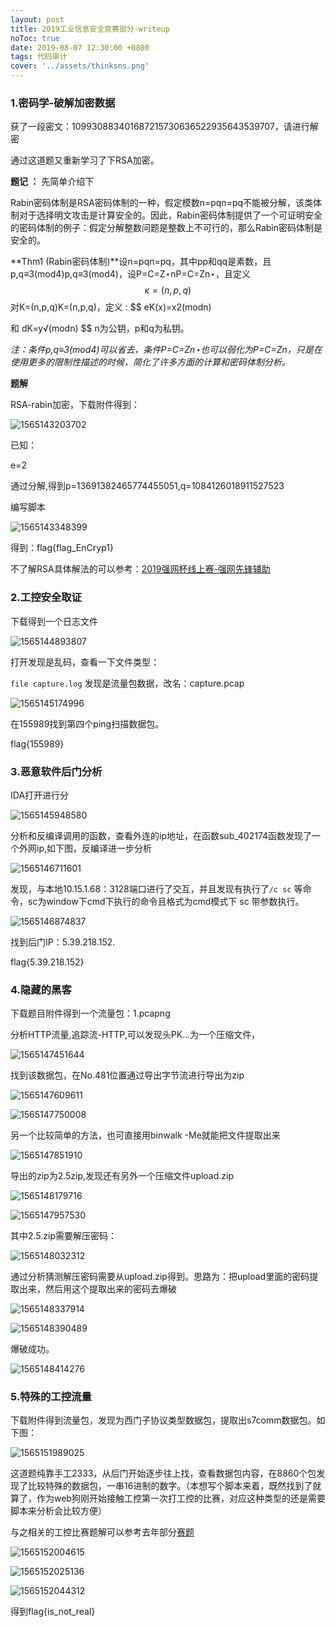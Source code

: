 ```yaml
---
layout: post
title: 2019工业信息安全竞赛部分-writeup
noToc: true
date: 2019-08-07 12:30:00 +0800
tags: 代码审计
cover: '../assets/thinksns.png' 
---
```



### 1.密码学-破解加密数据

获了一段密文：109930883401687215730636522935643539707，请进行解密 

通过这道题又重新学习了下RSA加密。

**题记 ：** 先简单介绍下

Rabin密码体制是RSA密码体制的一种，假定模数n=pqn=pq不能被分解，该类体制对于选择明文攻击是计算安全的。因此，Rabin密码体制提供了一个可证明安全的密码体制的例子：假定分解整数问题是整数上不可行的，那么Rabin密码体制是安全的。 

**Thm1 (Rabin密码体制)**设n=pqn=pq，其中pp和qq是素数，且p,q≡3(mod4)p,q≡3(mod4)，设P=C=Z⋆nP=C=Zn⋆，且定义 
$$
κ={(n,p,q)}
$$
对K=(n,p,q)K=(n,p,q)，定义 :
$$
eK(x)=x2(modn)
 
和
                                                                                           dK=y√(modn)
$$
n为公钥，p和q为私钥。

*注：条件p,q≡3(mod4)可以省去，条件P=C=Zn⋆也可以弱化为P=C=Zn，只是在使用更多的限制性描述的时候，简化了许多方面的计算和密码体制分析。*

**题解**

RSA-rabin加密，下载附件得到：

![1565143203702](D:/%E6%AF%94%E8%B5%9B/2019%E5%B7%A5%E4%B8%9A%E6%AF%94%E8%B5%9B/%E4%BA%8C%E5%9C%BA/%7B%7Bsite.baseurl%7D%7D/assets/images/2019gongkong/1565143203702.png)

已知：

e=2

通过分解,得到p=13691382465774455051,q=1084126018911527523

编写脚本

![1565143348399](D:/%E6%AF%94%E8%B5%9B/2019%E5%B7%A5%E4%B8%9A%E6%AF%94%E8%B5%9B/%E4%BA%8C%E5%9C%BA/%7B%7Bsite.baseurl%7D%7D/assets/images/2019gongkong/1565143348399.png)

得到：flag{flag_EnCryp1}

不了解RSA具体解法的可以参考：[2019强网杯线上赛-强网先锋辅助](http://qclover.cn/2019/05/26/强网杯线上赛.html)

### 2.工控安全取证

下载得到一个日志文件

![1565144893807](D:/%E6%AF%94%E8%B5%9B/2019%E5%B7%A5%E4%B8%9A%E6%AF%94%E8%B5%9B/%E4%BA%8C%E5%9C%BA/%7B%7Bsite.baseurl%7D%7D/assets/images/2019gongkong/1565144893807.png)

打开发现是乱码，查看一下文件类型：

`file capture.log` 发现是流量包数据，改名：capture.pcap

![1565145174996](D:/%E6%AF%94%E8%B5%9B/2019%E5%B7%A5%E4%B8%9A%E6%AF%94%E8%B5%9B/%E4%BA%8C%E5%9C%BA/%7B%7Bsite.baseurl%7D%7D/assets/images/2019gongkong/1565145174996.png)

在155989找到第四个ping扫描数据包。

flag{155989}

### 3.恶意软件后门分析

IDA打开进行分

![1565145948580](D:/%E6%AF%94%E8%B5%9B/2019%E5%B7%A5%E4%B8%9A%E6%AF%94%E8%B5%9B/%E4%BA%8C%E5%9C%BA/%7B%7Bsite.baseurl%7D%7D/assets/images/2019gongkong/1565145948580.png)

分析和反编译调用的函数，查看外连的ip地址，在函数sub_402174函数发现了一个外网ip,如下图，反编译进一步分析

![1565146711601](D:/%E6%AF%94%E8%B5%9B/2019%E5%B7%A5%E4%B8%9A%E6%AF%94%E8%B5%9B/%E4%BA%8C%E5%9C%BA/%7B%7Bsite.baseurl%7D%7D/assets/images/2019gongkong/1565146711601.png)

发现，与本地10.15.1.68：3128端口进行了交互，并且发现有执行了`/c sc` 等命令，sc为window下cmd下执行的命令且格式为cmd模式下 sc  带参数执行。

![1565146874837](D:/%E6%AF%94%E8%B5%9B/2019%E5%B7%A5%E4%B8%9A%E6%AF%94%E8%B5%9B/%E4%BA%8C%E5%9C%BA/%7B%7Bsite.baseurl%7D%7D/assets/images/2019gongkong/1565146874837.png)

找到后门IP：5.39.218.152.

flag{5.39.218.152}

### 4.隐藏的黑客

下载题目附件得到一个流量包：1.pcapng

分析HTTP流量,追踪流-HTTP,可以发现头PK...为一个压缩文件，

![1565147451644](D:/%E6%AF%94%E8%B5%9B/2019%E5%B7%A5%E4%B8%9A%E6%AF%94%E8%B5%9B/%E4%BA%8C%E5%9C%BA/%7B%7Bsite.baseurl%7D%7D/assets/images/2019gongkong/1565147451644.png)

找到该数据包，在No.481位置通过导出字节流进行导出为zip

![1565147609611](D:/%E6%AF%94%E8%B5%9B/2019%E5%B7%A5%E4%B8%9A%E6%AF%94%E8%B5%9B/%E4%BA%8C%E5%9C%BA/%7B%7Bsite.baseurl%7D%7D/assets/images/2019gongkong/1565147609611.png)

![1565147750008](D:/%E6%AF%94%E8%B5%9B/2019%E5%B7%A5%E4%B8%9A%E6%AF%94%E8%B5%9B/%E4%BA%8C%E5%9C%BA/%7B%7Bsite.baseurl%7D%7D/assets/images/2019gongkong/1565147750008.png)

另一个比较简单的方法，也可直接用binwalk -Me就能把文件提取出来

![1565147851910](D:/%E6%AF%94%E8%B5%9B/2019%E5%B7%A5%E4%B8%9A%E6%AF%94%E8%B5%9B/%E4%BA%8C%E5%9C%BA/%7B%7Bsite.baseurl%7D%7D/assets/images/2019gongkong/1565147851910.png)

导出的zip为2.5zip,发现还有另外一个压缩文件upload.zip

![1565148179716](D:/%E6%AF%94%E8%B5%9B/2019%E5%B7%A5%E4%B8%9A%E6%AF%94%E8%B5%9B/%E4%BA%8C%E5%9C%BA/%7B%7Bsite.baseurl%7D%7D/assets/images/2019gongkong/1565148179716.png)

![1565147957530](D:/%E6%AF%94%E8%B5%9B/2019%E5%B7%A5%E4%B8%9A%E6%AF%94%E8%B5%9B/%E4%BA%8C%E5%9C%BA/%7B%7Bsite.baseurl%7D%7D/assets/images/2019gongkong/1565147957530.png)

其中2.5.zip需要解压密码：

![1565148032312](D:/%E6%AF%94%E8%B5%9B/2019%E5%B7%A5%E4%B8%9A%E6%AF%94%E8%B5%9B/%E4%BA%8C%E5%9C%BA/%7B%7Bsite.baseurl%7D%7D/assets/images/2019gongkong/1565148032312.png)

通过分析猜测解压密码需要从upload.zip得到。思路为：把upload里面的密码提取出来，然后用这个提取出来的密码去爆破

![1565148337914](D:/%E6%AF%94%E8%B5%9B/2019%E5%B7%A5%E4%B8%9A%E6%AF%94%E8%B5%9B/%E4%BA%8C%E5%9C%BA/%7B%7Bsite.baseurl%7D%7D/assets/images/2019gongkong/1565148337914.png)

![1565148390489](D:/%E6%AF%94%E8%B5%9B/2019%E5%B7%A5%E4%B8%9A%E6%AF%94%E8%B5%9B/%E4%BA%8C%E5%9C%BA/%7B%7Bsite.baseurl%7D%7D/assets/images/2019gongkong/1565148390489.png)

爆破成功。

![1565148414276](D:/%E6%AF%94%E8%B5%9B/2019%E5%B7%A5%E4%B8%9A%E6%AF%94%E8%B5%9B/%E4%BA%8C%E5%9C%BA/%7B%7Bsite.baseurl%7D%7D/assets/images/2019gongkong/1565148414276.png)

### 5.特殊的工控流量

下载附件得到流量包，发现为西门子协议类型数据包，提取出s7comm数据包。如下图：

![1565151989025](D:/%E6%AF%94%E8%B5%9B/2019%E5%B7%A5%E4%B8%9A%E6%AF%94%E8%B5%9B/%E4%BA%8C%E5%9C%BA/%7B%7Bsite.baseurl%7D%7D/assets/images/2019gongkong/1565151989025.png)

这道题纯靠手工2333，从后门开始逐步往上找，查看数据包内容，在8860个包发现了比较特殊的数据包，一串16进制的数字。（本想写个脚本来着，既然找到了就算了，作为web狗刚开始接触工控第一次打工控的比赛，对应这种类型的还是需要脚本来分析会比较方便）

与之相关的工控比赛题解可以参考去年部分[赛题](https://laucyun.com/a6ce133bc845d6a2eb3442b24fd7300a.html)

![1565152004615](D:/%E6%AF%94%E8%B5%9B/2019%E5%B7%A5%E4%B8%9A%E6%AF%94%E8%B5%9B/%E4%BA%8C%E5%9C%BA/%7B%7Bsite.baseurl%7D%7D/assets/images/2019gongkong/1565152004615.png)



![1565152025136](D:/%E6%AF%94%E8%B5%9B/2019%E5%B7%A5%E4%B8%9A%E6%AF%94%E8%B5%9B/%E4%BA%8C%E5%9C%BA/%7B%7Bsite.baseurl%7D%7D/assets/images/2019gongkong/1565152025136.png)



![1565152044312](D:/%E6%AF%94%E8%B5%9B/2019%E5%B7%A5%E4%B8%9A%E6%AF%94%E8%B5%9B/%E4%BA%8C%E5%9C%BA/%7B%7Bsite.baseurl%7D%7D/assets/images/2019gongkong/1565152044312.png)

得到flag{is_not_real}